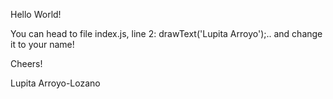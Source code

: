 Hello World!

You can head to file index.js, line 2: drawText('Lupita Arroyo');.. and change it to your name!

Cheers!

Lupita Arroyo-Lozano

